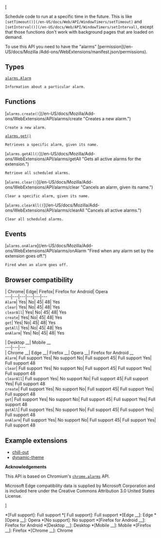 [



Schedule code to run at a specific time in the future. This is like
`[setTimeout()](/en-US/docs/Web/API/WindowTimers/setTimeout)` and
`[setInterval()](/en-US/docs/Web/API/WindowTimers/setInterval)`, except that
those functions don't work with background pages that are loaded on demand.



To use this API you need to have the "alarms" [permission](/en-US/docs/Mozilla
/Add-ons/WebExtensions/manifest.json/permissions).



## Types



[`alarms.Alarm`](/en-US/docs/Mozilla/Add-ons/WebExtensions/API/alarms/Alarm
"Information about a single alarm. This object is returned from alarms.get\(\)
and alarms.getAll\(\), and is passed into the alarms.onAlarm listener.")

    Information about a particular alarm.



## Functions



[`alarms.create()`](/en-US/docs/Mozilla/Add-
ons/WebExtensions/API/alarms/create "Creates a new alarm.")

    Create a new alarm.

[`alarms.get()`](/en-US/docs/Mozilla/Add-ons/WebExtensions/API/alarms/get
"Gets an alarm, given its name.")

    Retrieves a specific alarm, given its name.

[`alarms.getAll()`](/en-US/docs/Mozilla/Add-
ons/WebExtensions/API/alarms/getAll "Gets all active alarms for the
extension.")

    Retrieve all scheduled alarms.

[`alarms.clear()`](/en-US/docs/Mozilla/Add-
ons/WebExtensions/API/alarms/clear "Cancels an alarm, given its name.")

    Clear a specific alarm, given its name.

[`alarms.clearAll()`](/en-US/docs/Mozilla/Add-
ons/WebExtensions/API/alarms/clearAll "Cancels all active alarms.")

    Clear all scheduled alarms.



## Events



[`alarms.onAlarm`](/en-US/docs/Mozilla/Add-
ons/WebExtensions/API/alarms/onAlarm "Fired when any alarm set by the
extension goes off.")

    Fired when an alarm goes off.



## Browser compatibility



| Chrome| Edge| Firefox| Firefox for Android| Opera  
---|---|---|---|---|---  
`Alarm`|  Yes|  No| 45| 48|  Yes  
`clear`|  Yes|  No| 45| 48|  Yes  
`clearAll`|  Yes|  No| 45| 48|  Yes  
`create`|  Yes|  No| 45| 48|  Yes  
`get`|  Yes|  No| 45| 48|  Yes  
`getAll`|  Yes|  No| 45| 48|  Yes  
`onAlarm`|  Yes|  No| 45| 48|  Yes  
  
| Desktop __| Mobile __  
---|---|---  
| Chrome __| Edge __| Firefox __| Opera __| Firefox for Android __  
`Alarm`|  Full support Yes| No support No| Full support 45|
Full support Yes| Full support 48  
`clear`| Full support Yes| No support No| Full support 45|
Full support Yes| Full support 48  
`clearAll`| Full support Yes| No support No| Full support
45| Full support Yes| Full support 48  
`create`| Full support Yes| No support No| Full support 45|
Full support Yes| Full support 48  
`get`| Full support Yes| No support No| Full support 45|
Full support Yes| Full support 48  
`getAll`| Full support Yes| No support No| Full support 45|
Full support Yes| Full support 48  
`onAlarm`| Full support Yes| No support No| Full support 45|
Full support Yes| Full support 48  
  
## Example extensions

  * [chill-out](https://github.com/mdn/webextensions-examples/tree/master/chill-out)
  * [dynamic-theme](https://github.com/mdn/webextensions-examples/tree/master/dynamic-theme)



 **Acknowledgements** 

This API is based on Chromium's
[`chrome.alarms`](https://developer.chrome.com/extensions/alarms) API.



Microsoft Edge compatibility data is supplied by Microsoft Corporation and is
included here under the Creative Commons Attribution 3.0 United States
License.



]

  *[Full support]: Full support
  *[ Full support]: Full support
  *[Edge __]: Edge
  *[Opera __]: Opera
  *[No support]: No support
  *[Firefox for Android __]: Firefox for Android
  *[Desktop __]: Desktop
  *[Mobile __]: Mobile
  *[Firefox __]: Firefox
  *[Chrome __]: Chrome

